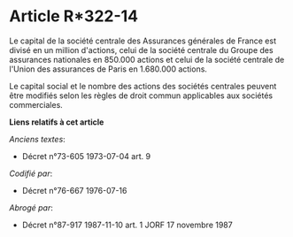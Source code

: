 # Article R*322-14

Le capital de la société centrale des Assurances générales de France est divisé en un million d'actions, celui de la société
centrale du Groupe des assurances nationales en 850.000 actions et celui de la société centrale de l'Union des assurances de
Paris en 1.680.000 actions.

Le capital social et le nombre des actions des sociétés centrales peuvent être modifiés selon les règles de droit commun
applicables aux sociétés commerciales.

**Liens relatifs à cet article**

_Anciens textes_:

  - Décret n°73-605 1973-07-04 art. 9

_Codifié par_:

  - Décret n°76-667 1976-07-16

_Abrogé par_:

  - Décret n°87-917 1987-11-10 art. 1 JORF 17 novembre 1987
